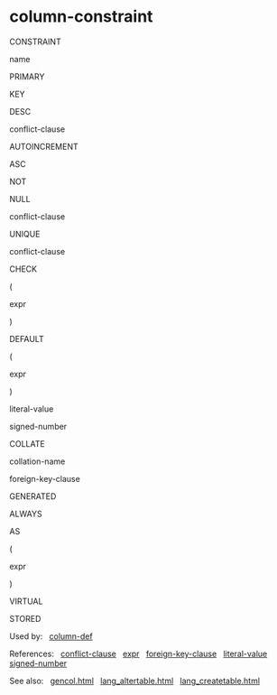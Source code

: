 # column\-constraint












CONSTRAINT



name






PRIMARY



KEY



DESC





conflict\-clause





AUTOINCREMENT














ASC






NOT



NULL



conflict\-clause






UNIQUE



conflict\-clause






CHECK



(



expr



)






DEFAULT





(



expr



)






literal\-value






signed\-number






COLLATE



collation\-name






foreign\-key\-clause






GENERATED



ALWAYS



AS



(



expr



)









VIRTUAL






STORED




  


Used by:   [column\-def](./column-def.html)  

References:   [conflict\-clause](./conflict-clause.html)   [expr](./expr.html)   [foreign\-key\-clause](./foreign-key-clause.html)   [literal\-value](./literal-value.html)   [signed\-number](./signed-number.html)  

See also:   [gencol.html](../gencol.html)   [lang\_altertable.html](../lang_altertable.html)   [lang\_createtable.html](../lang_createtable.html)

